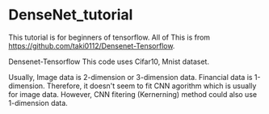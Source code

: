 # DenseNet_tutorial

This tutorial is for beginners of tensorflow.
All of This is from https://github.com/taki0112/Densenet-Tensorflow. 

Densenet-Tensorflow
This code uses Cifar10, Mnist dataset. 

Usually, Image data is 2-dimension or 3-dimension data. 
Financial data is 1-dimension. Therefore, it doesn't seem to fit CNN agorithm which is usually for image data.
However, CNN fitering (Kernerning) method could also use 1-dimension data. 





